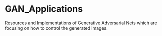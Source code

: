 # GAN_Applications
Resources and Implementations of Generative Adversarial Nets which are focusing on how to control the generated images.
